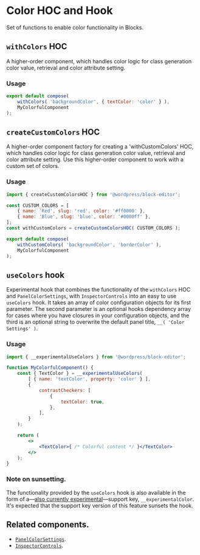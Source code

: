 # Color HOC and Hook

Set of functions to enable color functionality in Blocks.

## `withColors` HOC

A higher-order component, which handles color logic for class generation color value, retrieval and color attribute setting.

### Usage

```jsx
export default compose(
	withColors( 'backgroundColor', { textColor: 'color' } ),
	MyColorfulComponent
);
```

## `createCustomColors` HOC

A higher-order component factory for creating a 'withCustomColors' HOC, which handles color logic for class generation color value, retrieval and color attribute setting. Use this higher-order component to work with a custom set of colors.

### Usage

```jsx
import { createCustomColorsHOC } from '@wordpress/block-editor';

const CUSTOM_COLORS = [
	{ name: 'Red', slug: 'red', color: '#ff0000' },
	{ name: 'Blue', slug: 'blue', color: '#0000ff' },
];
const withCustomColors = createCustomColorsHOC( CUSTOM_COLORS );

export default compose(
	withCustomColors( 'backgroundColor', 'borderColor' ),
	MyColorfulComponent
);
```

## `useColors` hook

Experimental hook that combines the functionality of the `withColors` HOC and `PanelColorSettings`, with `InspectorControls` into an easy to use `useColors` hook.
It takes an array of color configuration objects for its first parameter. The second parameter is an optional hooks dependency array for cases where you have closures in your configuration objects, and the third is an optional string to overwrite the default panel title, `__( 'Color Settings' )`.

### Usage

```jsx
import { __experimentalUseColors } from '@wordpress/block-editor';

function MyColorfulComponent() {
	const { TextColor } = __experimentalUseColors(
		[ { name: 'textColor', property: 'color' } ],
		{
			contrastCheckers: [
				{
					textColor: true,
				},
			],
		}
	);

	return (
		<>
			<TextColor>{ /* Colorful content */ }</TextColor>
		</>
	);
}
```

### Note on sunsetting.

The functionality provided by the `useColors` hook is also available in the form of a—[also currently experimental](https://github.com/WordPress/gutenberg/pull/21021)—support key, `__experimentalColor`. It's expected that the support key version of this feature sunsets the hook.

## Related components.

-   [`PanelColorSettings`](https://github.com/WordPress/gutenberg/blob/bb00ad891db9937862b16867dcebd2a4d830ea86/packages/block-editor/src/components/panel-color-settings/index.js).
-   [`InspectorControls`](https://github.com/WordPress/gutenberg/blob/bb00ad891db9937862b16867dcebd2a4d830ea86/packages/block-editor/src/components/inspector-controls/README.md).

